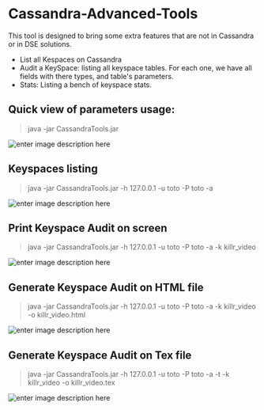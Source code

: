 # Cassandra-Advanced-Tools
This tool is designed to bring some extra features that are not in Cassandra or in DSE solutions.

- List all Kespaces on Cassandra 
- Audit a KeySpace: listing all keyspace tables. For each one, we have all fields with there types, and table's parameters.
- Stats: Listing a bench of keyspace stats.

## Quick view of parameters usage:

> java -jar CassandraTools.jar

![enter image description here](https://3.bp.blogspot.com/-A0BjGa661xs/XDi7obhQ-WI/AAAAAAABT54/VJau5RqrcEIXmbKq6miLj65UJSDqHPEzACLcBGAs/s640/Capture+d%25E2%2580%2599e%25CC%2581cran+2019-01-11+a%25CC%2580+16.44.30.png)

## Keyspaces listing

> java -jar CassandraTools.jar -h 127.0.0.1 -u toto -P toto -a

![enter image description here](https://4.bp.blogspot.com/-GGx_aL5JZio/XDi7shSAihI/AAAAAAABT58/hmmH1pG3oNotaJP71EDTQ51DjlQMSoqqwCLcBGAs/s640/Capture+d%25E2%2580%2599e%25CC%2581cran+2019-01-11+a%25CC%2580+16.46.54.png)


## Print Keyspace Audit on screen

> java -jar CassandraTools.jar -h 127.0.0.1 -u toto -P toto -a -k killr_video

![enter image description here](https://4.bp.blogspot.com/-uF26btsRwfk/XDi7u4MpV3I/AAAAAAABT6E/NvfXguz8S0UDuI7JplkW-ZcdZd9p0RTLgCLcBGAs/s640/Capture+d%25E2%2580%2599e%25CC%2581cran+2019-01-11+a%25CC%2580+16.47.42.png)

## Generate Keyspace Audit on HTML file

> java -jar CassandraTools.jar -h 127.0.0.1 -u toto -P toto -a -k killr_video -o killr_video.html

![enter image description here](https://2.bp.blogspot.com/-Ontzkpfb4hs/XDjD6Wz38wI/AAAAAAABT68/e-yAOfka-Bckp_wWD2ZnTrDk9rPsmQ71gCLcBGAs/s640/Capture+d%25E2%2580%2599e%25CC%2581cran+2019-01-11+a%25CC%2580+17.26.40.png)

## Generate Keyspace Audit on Tex file

> java -jar CassandraTools.jar -h 127.0.0.1 -u toto -P toto -a -t -k killr_video -o killr_video.tex

![enter image description here](https://2.bp.blogspot.com/-Lijtg6kCpkA/XDjD50DU12I/AAAAAAABT64/qgkG759MfNUnPGiY3YP0dXZwMgLJ1ooFgCLcBGAs/s640/Capture+d%25E2%2580%2599e%25CC%2581cran+2019-01-11+a%25CC%2580+17.18.22.png)

